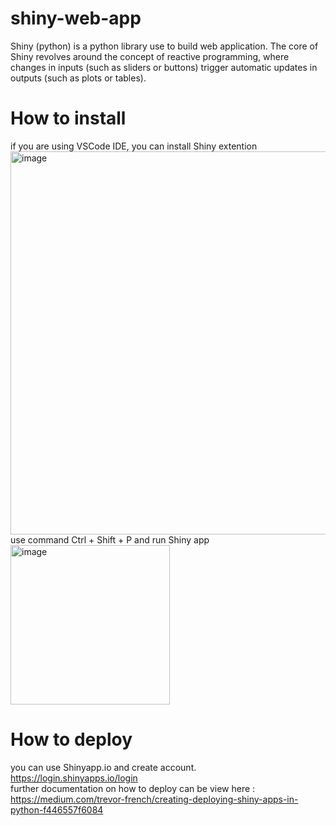 # shiny-web-app
Shiny (python) is a python library use to build web application. The core of Shiny revolves around the concept of reactive programming, where changes in inputs (such as sliders or buttons) trigger automatic updates in outputs (such as plots or tables).

# How to install <br>
if you are using VSCode IDE, you can install Shiny extention <br>
<img width="613" alt="image" src="https://github.com/user-attachments/assets/38a0ea46-06a8-40eb-8764-7f1aa0be3661"><br>
use command Ctrl + Shift + P and run Shiny app<br>
<img width="255" alt="image" src="https://github.com/user-attachments/assets/103bf477-b4fd-4615-b45e-c1ba8ef71af2"><br>

# How to deploy
you can use Shinyapp.io and create account. <br> https://login.shinyapps.io/login <br> further documentation on how to deploy can be view here : https://medium.com/trevor-french/creating-deploying-shiny-apps-in-python-f446557f6084
